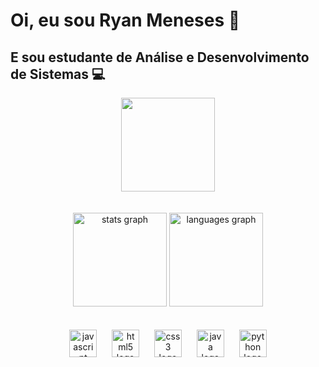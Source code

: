 <h1 align="left">Oi, eu sou Ryan Meneses 👋</h1>



<h2 align="left">E sou estudante de Análise e Desenvolvimento de Sistemas 💻</h2>



<div align="center">
  <img height="150" src="https://pa1.aminoapps.com/6899/fbea9239ba3d95798c54364b3c9b378cd6e1665dr1-500-500_128.gif"  />
</div>

<br>
<br>

<div align="center">
  <img src="https://github-readme-stats.vercel.app/api?username=ryan-menesesdev&hide_title=false&hide_rank=true&show_icons=false&include_all_commits=false&count_private=true&disable_animations=false&theme=dark&locale=en&hide_border=false&order=1&custom_title=Ryan%20Meneses" height="150" alt="stats graph"  />
  
  <img src="https://github-readme-stats.vercel.app/api/top-langs?username=ryan-menesesdev&locale=en&hide_title=false&layout=compact&card_width=320&langs_count=5&theme=dark&hide_border=false&order=2" height="150" alt="languages graph"  />
</div>

<br>
<br>

<div align="center">
  <img src="https://cdn.jsdelivr.net/gh/devicons/devicon/icons/javascript/javascript-original.svg" height="44" alt="javascript logo"  />
  <img width="16" />
  <img src="https://cdn.jsdelivr.net/gh/devicons/devicon/icons/html5/html5-original.svg" height="44" alt="html5 logo"  />
  <img width="16" />
  <img src="https://cdn.jsdelivr.net/gh/devicons/devicon/icons/css3/css3-original.svg" height="44" alt="css3 logo"  />
  <img width="16" />
  <img src="https://cdn.jsdelivr.net/gh/devicons/devicon/icons/java/java-original.svg" height="44" alt="java logo"  />
  <img width="16" />
  <img src="https://cdn.jsdelivr.net/gh/devicons/devicon/icons/python/python-original.svg" height="44" alt="python logo"  />
</div>


